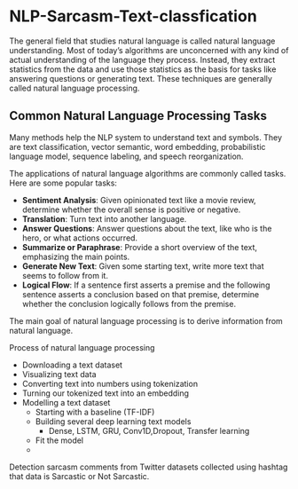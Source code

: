 # NLP-Sarcasm-Text-classfication

The general field that studies natural language is called natural language understanding. Most of today’s algorithms are unconcerned with any kind of actual understanding of the language they process. Instead, they extract statistics from the data and use those statistics as the basis for tasks like answering questions or
generating text. These techniques are generally called natural language processing.

## Common Natural Language Processing Tasks

Many methods help the NLP system to understand text and symbols. They are text classification, vector semantic, word embedding, probabilistic language model, sequence labeling, and speech reorganization.

The applications of natural language algorithms are commonly called tasks. Here are some popular tasks:

 * **Sentiment Analysis**: Given opinionated text like a movie review, determine whether the overall sense is positive or negative.
 * **Translation**: Turn text into another language.
 * **Answer Questions**: Answer questions about the text, like who is the hero, or what actions occurred.
 * **Summarize or Paraphrase**: Provide a short overview of the text, emphasizing the main points.
 * **Generate New Text**: Given some starting text, write more text that seems to follow from it.
 * **Logical Flow**: If a sentence first asserts a premise and the following sentence asserts a conclusion based on that premise, determine whether the conclusion logically follows from the premise.

The main goal of natural language processing is to derive information from natural language.

Process of natural language processing

* Downloading a text dataset
* Visualizing text data
* Converting text into numbers using tokenization
* Turning our tokenized text into an embedding
* Modelling a text dataset
  * Starting with a baseline (TF-IDF)
  * Building several deep learning text models
    * Dense, LSTM, GRU, Conv1D,Dropout, Transfer learning
  * Fit the model
  * 
Detection sarcasm comments from Twitter datasets collected using hashtag that data is Sarcastic or Not Sarcastic.
